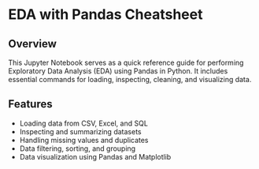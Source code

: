 # EDA with Pandas Cheatsheet

## Overview
This Jupyter Notebook serves as a quick reference guide for performing Exploratory Data Analysis (EDA) using Pandas in Python. It includes essential commands for loading, inspecting, cleaning, and visualizing data.

## Features
- Loading data from CSV, Excel, and SQL
- Inspecting and summarizing datasets
- Handling missing values and duplicates
- Data filtering, sorting, and grouping
- Data visualization using Pandas and Matplotlib
